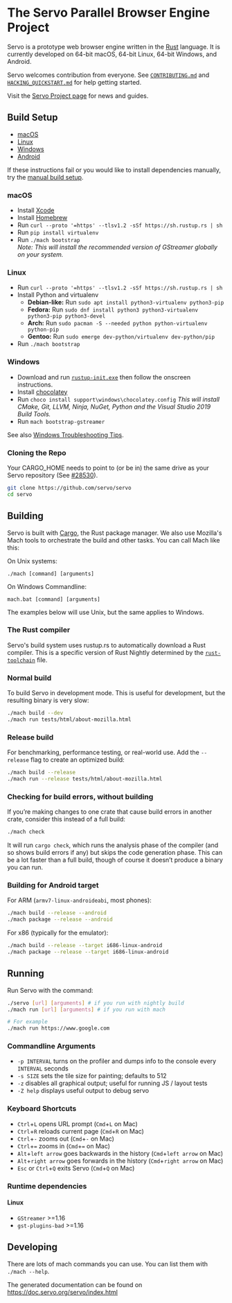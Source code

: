# The Servo Parallel Browser Engine Project

Servo is a prototype web browser engine written in the
[Rust](https://github.com/rust-lang/rust) language. It is currently developed on
64-bit macOS, 64-bit Linux, 64-bit Windows, and Android.

Servo welcomes contribution from everyone.  See
[`CONTRIBUTING.md`](CONTRIBUTING.md) and [`HACKING_QUICKSTART.md`](docs/HACKING_QUICKSTART.md)
for help getting started.

Visit the [Servo Project page](https://servo.org/) for news and guides.

## Build Setup

* [macOS](#macos)
* [Linux](#Linux)
* [Windows](#windows)
* [Android](https://github.com/servo/servo/wiki/Building-for-Android)

If these instructions fail or you would like to install dependencies
manually, try the [manual build setup][manual-build].

### macOS

- Install [Xcode](https://developer.apple.com/xcode/)
- Install [Homebrew](https://brew.sh/)
- Run `curl --proto '=https' --tlsv1.2 -sSf https://sh.rustup.rs | sh`
- Run `pip install virtualenv`
- Run `./mach bootstrap`<br/>
  *Note: This will install the recommended version of GStreamer globally on your system.*

### Linux

- Run `curl --proto '=https' --tlsv1.2 -sSf https://sh.rustup.rs | sh`
- Install Python and virtualenv
    - **Debian-like:** Run `sudo apt install python3-virtualenv python3-pip`
    - **Fedora:** Run `sudo dnf install python3 python3-virtualenv python3-pip python3-devel`
    - **Arch:** Run `sudo pacman -S --needed python python-virtualenv python-pip`
    - **Gentoo:** Run `sudo emerge dev-python/virtualenv dev-python/pip`
- Run `./mach bootstrap`

### Windows

 - Download and run [`rustup-init.exe`](https://win.rustup.rs/) then follow the onscreen instructions.
 - Install [chocolatey](https://chocolatey.org/)
 - Run `choco install support\windows\chocolatey.config`
   *This will install CMake, Git, LLVM, Ninja, NuGet, Python and the Visual Studio 2019 Build Tools.*
 - Run `mach bootstrap-gstreamer`

See also [Windows Troubleshooting Tips][windows-tips].

### Cloning the Repo
Your CARGO_HOME needs to point to (or be in) the same drive as your Servo repository (See [#28530](https://github.com/servo/servo/issues/28530)).
``` sh
git clone https://github.com/servo/servo
cd servo
```

## Building

Servo is built with [Cargo](https://crates.io/), the Rust package manager.
We also use Mozilla's Mach tools to orchestrate the build and other tasks.
You can call Mach like this:

On Unix systems:
```
./mach [command] [arguments]
```
On Windows Commandline:
```
mach.bat [command] [arguments]
```
The examples below will use Unix, but the same applies to Windows.

### The Rust compiler

Servo's build system uses rustup.rs to automatically download a Rust compiler.
This is a specific version of Rust Nightly determined by the
[`rust-toolchain`](https://github.com/servo/servo/blob/master/rust-toolchain) file.

### Normal build

To build Servo in development mode.
This is useful for development, but the resulting binary is very slow:

``` sh
./mach build --dev
./mach run tests/html/about-mozilla.html
```

### Release build
For benchmarking, performance testing, or real-world use.
Add the `--release` flag to create an optimized build:

``` sh
./mach build --release
./mach run --release tests/html/about-mozilla.html
```

### Checking for build errors, without building

If you’re making changes to one crate that cause build errors in another crate,
consider this instead of a full build:

```sh
./mach check
```

It will run `cargo check`, which runs the analysis phase of the compiler
(and so shows build errors if any) but skips the code generation phase.
This can be a lot faster than a full build,
though of course it doesn’t produce a binary you can run.

### Building for Android target

For ARM (`armv7-linux-androideabi`, most phones):

``` sh
./mach build --release --android
./mach package --release --android
```

For x86 (typically for the emulator):

```sh
./mach build --release --target i686-linux-android
./mach package --release --target i686-linux-android
```

## Running

Run Servo with the command:

```sh
./servo [url] [arguments] # if you run with nightly build
./mach run [url] [arguments] # if you run with mach

# For example
./mach run https://www.google.com
```

### Commandline Arguments

- `-p INTERVAL` turns on the profiler and dumps info to the console every
  `INTERVAL` seconds
- `-s SIZE` sets the tile size for painting; defaults to 512
- `-z` disables all graphical output; useful for running JS / layout tests
- `-Z help` displays useful output to debug servo

### Keyboard Shortcuts

- `Ctrl`+`L` opens URL prompt (`Cmd`+`L` on Mac)
- `Ctrl`+`R` reloads current page (`Cmd`+`R` on Mac)
- `Ctrl`+`-` zooms out (`Cmd`+`-` on Mac)
- `Ctrl`+`=` zooms in (`Cmd`+`=` on Mac)
- `Alt`+`left arrow` goes backwards in the history (`Cmd`+`left arrow` on Mac)
- `Alt`+`right arrow` goes forwards in the history (`Cmd`+`right arrow` on Mac)
- `Esc` or `Ctrl`+`Q` exits Servo (`Cmd`+`Q` on Mac)

### Runtime dependencies

#### Linux

* `GStreamer` >=1.16
* `gst-plugins-bad` >=1.16


## Developing

There are lots of mach commands you can use. You can list them with `./mach
--help`.


The generated documentation can be found on https://doc.servo.org/servo/index.html

[manual-build]: https://github.com/servo/servo/wiki/Building#manual-build-setup
[windows-tips]: https://github.com/servo/servo/wiki/Building#troubleshooting-the-windows-build